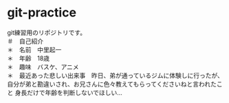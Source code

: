 # git-practice
git練習用のリポジトリです。
<br>
＃　自己紹介
<br>
＊　名前　中里起一
<br>
＊　年齢　18歳
<br>
＊　趣味　バスケ、アニメ
<br>
＊　最近あった悲しい出来事　昨日、弟が通っているジムに体験しに行ったが、自分が弟と勘違いされ、お兄さんに色々教えてもらってくださいねと言われたこと
身長だけで年齢を判断しないでほしい…
  
